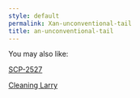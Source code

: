 ```yaml
---
style: default
permalink: Xan-unconventional-tail
title: an-unconventional-tail
---
```

You may also like:

[SCP-2527](http://scp-wiki.net/scp-2527)

[Cleaning Larry](http://scp-wiki.net/cleaning-larry)
